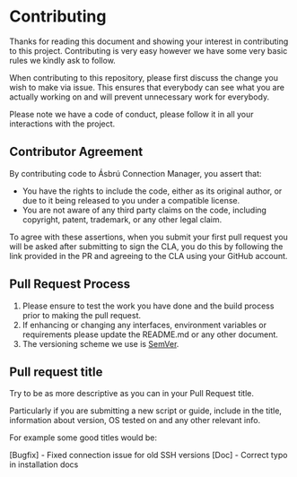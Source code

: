 # Contributing

Thanks for reading this document and showing your interest in contributing to this project.
Contributing is very easy however we have some very basic rules we kindly ask to follow.

When contributing to this repository, please first discuss the change you wish to make via issue.
This ensures that everybody can see what you are actually working on and will prevent unnecessary work for everybody.

Please note we have a code of conduct, please follow it in all your interactions with the project.

## Contributor Agreement

By contributing code to Ásbrú Connection Manager, you assert that:

* You have the rights to include the code, either as its original author, or due to it being released to you under a compatible license.
* You are not aware of any third party claims on the code, including copyright, patent, trademark, or any other legal claim.

To agree with these assertions, when you submit your first pull request you will be asked after submitting to sign the CLA, you do this by following the link provided in the PR and agreeing to the CLA using your GitHub account.

## Pull Request Process

1. Please ensure to test the work you have done and the build process prior to making the pull request.
2. If enhancing or changing any interfaces, environment variables or requirements please update the README.md or any other document.
3. The versioning scheme we use is [SemVer](http://semver.org/).

## Pull request title

Try to be as more descriptive as you can in your Pull Request title.

Particularly if you are submitting a new script or guide, include in the title,
information about version, OS tested on and any other relevant info.

For example some good titles would be:

[Bugfix] - Fixed connection issue for old SSH versions
[Doc] - Correct typo in installation docs
